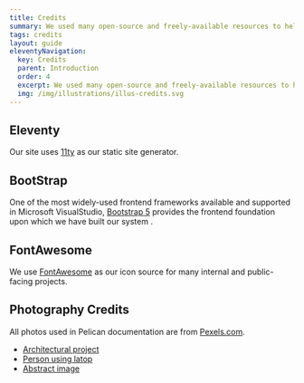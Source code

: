 ```yaml
---
title: Credits
summary: We used many open-source and freely-available resources to help us deliver this quickly and reliably.
tags: credits
layout: guide
eleventyNavigation:
  key: Credits
  parent: Introduction
  order: 4
  excerpt: We used many open-source and freely-available resources to help us deliver this quickly and reliably.
  img: /img/illustrations/illus-credits.svg
---
```


## Eleventy

Our site uses [11ty](https://www.11ty.dev/) as our static site generator.

## BootStrap

One of the most widely-used frontend frameworks available and supported in Microsoft VisualStudio, [Bootstrap 5](https://getbootstrap.com/) provides the frontend foundation upon which we have built our system .

## FontAwesome

We use [FontAwesome](https://fontawesome.com/v5/search?o=r&m=free&s=solid) as our icon source for many internal and public-facing projects.

## Photography Credits

All photos used in Pelican documentation are from [Pexels.com](https://pexels.com).

- [Architectural project](https://www.pexels.com/photo/architecture-blocks-blue-sky-bridge-275030/)
- [Person using latop](https://www.pexels.com/photo/person-in-white-long-sleeve-shirt-using-macbook-pro-5077047/)
- [Abstract image ](https://www.pexels.com/photo/close-up-photo-of-blue-liquid-2317711/)
